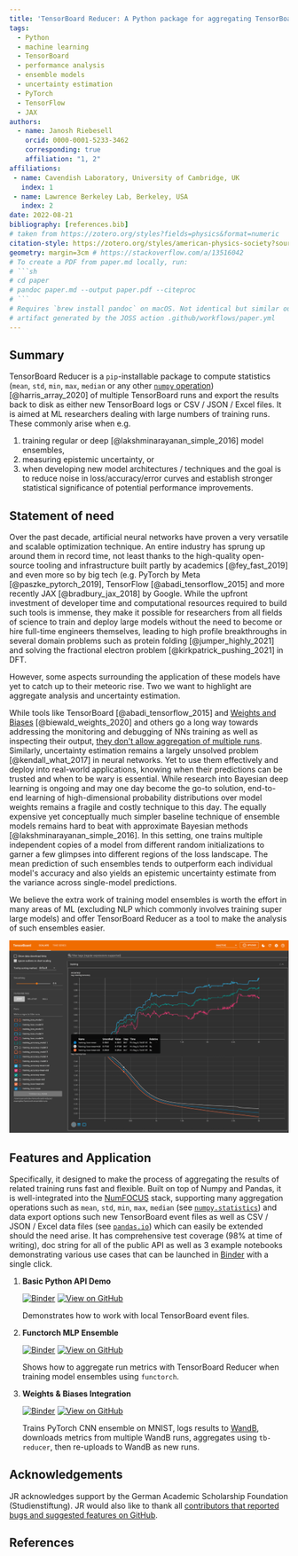 ```yaml
---
title: 'TensorBoard Reducer: A Python package for aggregating TensorBoard logs'
tags:
  - Python
  - machine learning
  - TensorBoard
  - performance analysis
  - ensemble models
  - uncertainty estimation
  - PyTorch
  - TensorFlow
  - JAX
authors:
  - name: Janosh Riebesell
    orcid: 0000-0001-5233-3462
    corresponding: true
    affiliation: "1, 2"
affiliations:
 - name: Cavendish Laboratory, University of Cambridge, UK
   index: 1
 - name: Lawrence Berkeley Lab, Berkeley, USA
   index: 2
date: 2022-08-21
bibliography: [references.bib]
# taken from https://zotero.org/styles?fields=physics&format=numeric
citation-style: https://zotero.org/styles/american-physics-society?source=1
geometry: margin=3cm # https://stackoverflow.com/a/13516042
# To create a PDF from paper.md locally, run:
# ```sh
# cd paper
# pandoc paper.md --output paper.pdf --citeproc
# ```
# Requires `brew install pandoc` on macOS. Not identical but similar output as the
# artifact generated by the JOSS action .github/workflows/paper.yml
---
```


## Summary

TensorBoard Reducer is a `pip`-installable package to compute statistics (`mean`, `std`, `min`, `max`, `median` or any other [`numpy` operation](https://numpy.org/doc/stable/reference/routines.statistics)) [@harris_array_2020] of multiple TensorBoard runs and export the results back to disk as either new TensorBoard logs or CSV / JSON / Excel files. It is aimed at ML researchers dealing with large numbers of training runs. These commonly arise when e.g.

1. training regular or deep [@lakshminarayanan_simple_2016] model ensembles,
2. measuring epistemic uncertainty, or
3. when developing new model architectures / techniques and the goal is to reduce noise in loss/accuracy/error curves and establish stronger statistical significance of potential performance improvements.

## Statement of need

Over the past decade, artificial neural networks have proven a very versatile and scalable optimization technique. An entire industry has sprung up around them in record time, not least thanks to the high-quality open-source tooling and infrastructure built partly by academics [@fey_fast_2019] and even more so by big tech (e.g. PyTorch by Meta [@paszke_pytorch_2019], TensorFlow [@abadi_tensorflow_2015] and more recently JAX [@bradbury_jax_2018] by Google. While the upfront investment of developer time and computational resources required to build such tools is immense, they make it possible for researchers from all fields of science to train and deploy large models without the need to become or hire full-time engineers themselves, leading to high profile breakthroughs in several domain problems such as protein folding [@jumper_highly_2021] and solving the fractional electron problem [@kirkpatrick_pushing_2021] in DFT.

However, some aspects surrounding the application of these models have yet to catch up to their meteoric rise. Two we want to highlight are aggregate analysis and uncertainty estimation.

While tools like TensorBoard [@abadi_tensorflow_2015] and [Weights and Biases](https://wandb.ai) [@biewald_weights_2020] and others go a long way towards addressing the monitoring and debugging of NNs training as well as inspecting their output, [they don't allow aggregation of multiple runs](https://stackoverflow.com/q/43068200). Similarly, uncertainty estimation remains a largely unsolved problem [@kendall_what_2017] in neural networks. Yet to use them effectively and deploy into real-world applications, knowing when their predictions can be trusted and when to be wary is essential. While research into Bayesian deep learning is ongoing and may one day become the go-to solution, end-to-end learning of high-dimensional probability distributions over model weights remains a fragile and costly technique to this day. The equally expensive yet conceptually much simpler baseline technique of ensemble models remains hard to beat with approximate Bayesian methods [@lakshminarayanan_simple_2016]. In this setting, one trains multiple independent copies of a model from different random initializations to garner a few glimpses into different regions of the loss landscape. The mean prediction of such ensembles tends to outperform each individual model's accuracy and also yields an epistemic uncertainty estimate from the variance across single-model predictions.

We believe the extra work of training model ensembles is worth the effort in many areas of ML (excluding NLP which commonly involves training super large models) and offer TensorBoard Reducer as a tool to make the analysis of such ensembles easier.

![Mean and standard deviation computed using `tensorboard-reducer` and exported back to TensorBoard event files for the loss and accuracy curves of an ensemble model consisting of 5 `functorch` MLPs trained in parallel (see [`functorch_mlp_ensemble`](https://github.com/janosh/tensorboard-reducer/blob/main/examples/functorch_mlp_ensemble.ipynb)).\label{fig:functorch-ensemble-example}](../assets/2022-08-05-functorch-ensemble-landscape.png)

## Features and Application

Specifically, it designed to make the process of aggregating the results of related training runs fast and flexible. Built on top of Numpy and Pandas, it is well-integrated into the [NumFOCUS](https://numfocus.org) stack, supporting many aggregation operations such as `mean`, `std`, `min`, `max`, `median` (see [`numpy.statistics`](https://numpy.org/doc/stable/reference/routines.statistics)) and data export options such new TensorBoard event files as well as CSV / JSON / Excel data files (see [`pandas.io`](https://pandas.pydata.org/pandas-docs/stable/user_guide/io.html)) which can easily be extended should the need arise. It has comprehensive test coverage (98% at time of writing), doc string for all of the public API as well as 3 example notebooks demonstrating various use cases that can be launched in [Binder](https://github.com/jupyterhub/binderhub) with a single click.

1. **Basic Python API Demo**

    [![Binder](https://mybinder.org/badge_logo.svg)](https://mybinder.org/v2/gh/janosh/tensorboard-reducer/main?labpath=examples%2Fbasic_python_api_example.ipynb)
    [![View on GitHub](https://img.shields.io/badge/View%20on-GitHub-darkblue?logo=github)](https://github.com/janosh/tensorboard-reducer/blob/main/examples/basic_python_api_example.ipynb)

    Demonstrates how to work with local TensorBoard event files.

1. **Functorch MLP Ensemble**

    [![Binder](https://mybinder.org/badge_logo.svg)](https://mybinder.org/v2/gh/janosh/tensorboard-reducer/main?labpath=examples%2Ffunctorch_mlp_ensemble.ipynb)
    [![View on GitHub](https://img.shields.io/badge/View%20on-GitHub-darkblue?logo=github)](https://github.com/janosh/tensorboard-reducer/blob/main/examples/functorch_mlp_ensemble.ipynb)

    Shows how to aggregate run metrics with TensorBoard Reducer when training model ensembles using `functorch`.

1. **Weights & Biases Integration**

    [![Binder](https://mybinder.org/badge_logo.svg)](https://mybinder.org/v2/gh/janosh/tensorboard-reducer/main?labpath=examples%2Fwandb_integration.ipynb)
    [![View on GitHub](https://img.shields.io/badge/View%20on-GitHub-darkblue?logo=github)](https://github.com/janosh/tensorboard-reducer/blob/main/examples/wandb_integration.ipynb)

    Trains PyTorch CNN ensemble on MNIST, logs results to [WandB](https://wandb.ai), downloads metrics from multiple WandB runs, aggregates using `tb-reducer`, then re-uploads to WandB as new runs.

## Acknowledgements

JR acknowledges support by the German Academic Scholarship Foundation (Studienstiftung). JR would also like to thank all [contributors that reported bugs and suggested features on GitHub](https://github.com/janosh/tensorboard-reducer/issues?q=is:issue+is:closed).

## References
